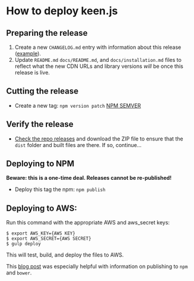 # How to deploy keen.js

## Preparing the release

1. Create a new `CHANGELOG.md` entry with information about this release ([example](https://github.com/keen/keen-js/blob/431c24b44047adec449184fba0b6a22ca9fdb129/CHANGELOG.md)).
2. Update `README.md` `docs/README.md`, and `docs/installation.md` files to reflect what the new CDN URLs and library versions _will_ be once this release is live.

## Cutting the release

* Create a new tag: `npm version patch` [NPM SEMVER](https://docs.npmjs.com/cli/version)

## Verify the release

* [Check the repo releases](https://github.com/keen/keen-js/releases) and download the ZIP file to ensure that the `dist` folder and built files are there. If so, continue...

## Deploying to NPM

**Beware: this is a one-time deal. Releases cannot be re-published!**

* Deploy this tag the npm: `npm publish`

## Deploying to AWS:

Run this command with the appropriate AWS and aws_secret keys:

```ssh
$ export AWS_KEY={AWS KEY}
$ export AWS_SECRET={AWS SECRET}
$ gulp deploy
```

This will test, build, and deploy the files to AWS.

This [blog post](https://viget.com/extend/publishing-packages-to-npm-and-bower) was especially helpful with information on
publishing to `npm` and `bower`.

